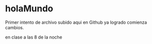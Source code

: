 # holaMundo
Primer intento de archivo subido aqui en Github
ya logrado comienza cambios.

en clase a las 8 de la noche
